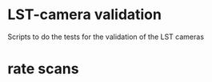 # LST-camera validation
Scripts to do the tests for the validation of the LST cameras


# rate scans
